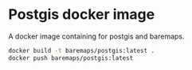 # Postgis docker image

A docker image containing for postgis and baremaps.

```bash
docker build -t baremaps/postgis:latest .
docker push baremaps/postgis:latest
```